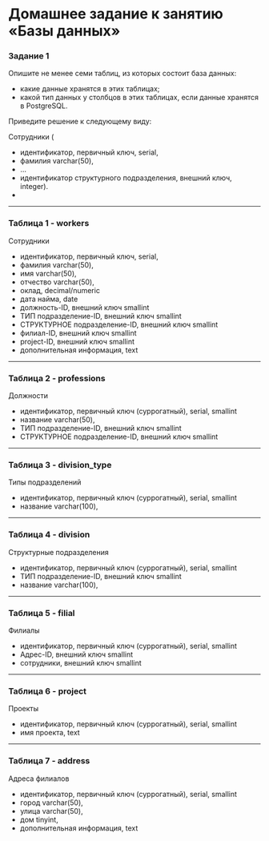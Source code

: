# Домашнее задание к занятию «Базы данных»



### Задание 1

Опишите не менее семи таблиц, из которых состоит база данных:

- какие данные хранятся в этих таблицах;
- какой тип данных у столбцов в этих таблицах, если данные хранятся в PostgreSQL.

Приведите решение к следующему виду:

Сотрудники (

- идентификатор, первичный ключ, serial,
- фамилия varchar(50),
- ...
- идентификатор структурного подразделения, внешний ключ, integer).
- 

---

### Таблица 1  - workers

Сотрудники 

- идентификатор, первичный ключ, serial,
- фамилия varchar(50),
- имя varchar(50),
- отчество varchar(50),
- оклад, decimal/numeric
- дата найма, date
- должность-ID, внешний ключ smallint
- ТИП подразделение-ID, внешний ключ smallint
- СТРУКТУРНОЕ подразделение-ID, внешний ключ smallint
- филиал-ID, внешний ключ smallint
- project-ID, внешний ключ smallint
- дополнительная информация, text

---
### Таблица 2  - professions

Должности
- идентификатор, первичный ключ (суррогатный), serial, smallint
- название varchar(50),
- ТИП подразделение-ID, внешний ключ smallint
- СТРУКТУРНОЕ подразделение-ID, внешний ключ smallint

---
### Таблица 3 - division_type

Типы подразделений
- идентификатор, первичный ключ (суррогатный), serial, smallint
- название varchar(100),

---
### Таблица 4 - division

Структурные подразделения 
- идентификатор, первичный ключ (суррогатный), serial, smallint
- ТИП подразделение-ID, внешний ключ smallint
- название varchar(100),

---
### Таблица 5  - filial

Филиалы
- идентификатор, первичный ключ (суррогатный), serial, smallint
- Адрес-ID, внешний ключ smallint
- сотрудники, внешний ключ smallint

---
### Таблица 6 - project

Проекты 
- идентификатор, первичный ключ (суррогатный), serial, smallint
- имя проекта, text

---
### Таблица 7 - address

Адреса филиалов
- идентификатор, первичный ключ (суррогатный), serial, smallint
- город varchar(50),
- улица varchar(50),
- дом  tinyint,
- дополнительная информация, text

